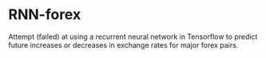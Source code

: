 # RNN-forex
Attempt (failed) at using a recurrent neural network in Tensorflow to predict future increases or decreases in exchange rates for major forex pairs.
